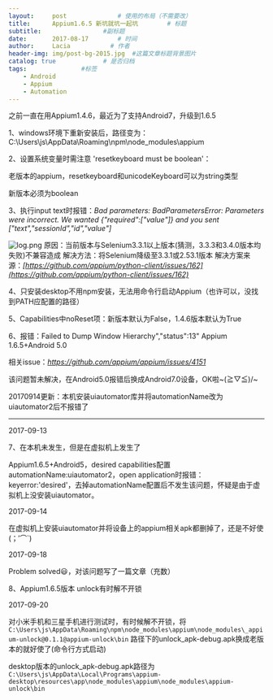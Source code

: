 ```yaml
---
layout:     post              # 使用的布局（不需要改）
title:      Appium1.6.5 新坑就坑一起坑        # 标题 
subtitle:                 #副标题
date:       2017-08-17        # 时间
author:     Lacia           # 作者
header-img: img/post-bg-2015.jpg  #这篇文章标题背景图片
catalog: true             # 是否归档
tags:               #标签
    - Android
    - Appium
    - Automation
---
```



之前一直在用Appium1.4.6，最近为了支持Android7，升级到1.6.5

1、windows环境下重新安装后，路径变为：C:\Users\js\AppData\Roaming\npm\node_modules\appium  

2、设置系统变量时需注意 'resetkeyboard must be boolean'：  

老版本的appium，resetkeyboard和unicodeKeyboard可以为string类型  

新版本必须为boolean

3、执行input text时报错：*Bad parameters: BadParametersError: Parameters were incorrect. We wanted {"required":["value"]} and you sent ["text","sessionId","id","value"]*  

![log.png](http://upload-images.jianshu.io/upload_images/4886646-21304af2030a9782.png?imageMogr2/auto-orient/strip%7CimageView2/2/w/1240)
原因：当前版本与Selenium3.3.1以上版本(猜测，3.3.3和3.4.0版本均失败)不兼容造成
解决方法：将Selenium降级至3.3.1或2.53.1版本
解决方案来源：*[https://github.com/appium/python-client/issues/162](https://github.com/appium/python-client/issues/162)*

4、只安装desktop不用npm安装，无法用命令行启动Appium（也许可以，没找到PATH应配置的路径）  

5、Capabilities中noReset项：新版本默认为False，1.4.6版本默认为True  

6、报错：Failed to Dump Window Hierarchy","status":13" Appium 1.6.5+Android 5.0  

相关issue：*https://github.com/appium/appium/issues/4151*  

该问题暂未解决，在Android5.0报错后换成Android7.0设备，OK啦~\(≧▽≦)/~  

20170914更新：本机安装uiautomator库并将automationName改为uiautomator2后不报错了

-------------------------------------------------------------------------------

2017-09-13

7、在本机未发生，但是在虚拟机上发生了

Appium1.6.5+Android5，desired capabilities配置automationName:uiautomator2，open application时报错：keyerror:'desired'，去掉automationName配置后不发生该问题，怀疑是由于虚拟机上没安装uiautomator。

2017-09-14  

在虚拟机上安装uiautomator并将设备上的appium相关apk都删掉了，还是不好使(；′⌒`)  

2017-09-18  

Problem solved:smiley:，对该问题写了一篇文章（充数）  

8、Appium1.6.5版本 unlock有时解不开锁  

2017-09-20  

对小米手机和三星手机进行测试时，有时候解不开锁，将`C:\Users\js\AppData\Roaming\npm\node_modules\appium\node_modules\_appium-unlock@0.1.1@appium-unlock\bin` 路径下的unlock_apk-debug.apk换成老版本的就好使了(命令行方式启动)    

desktop版本的unlock_apk-debug.apk路径为`C:\Users\js\AppData\Local\Programs\appium-desktop\resources\app\node_modules\appium\node_modules\appium-unlock\bin`



